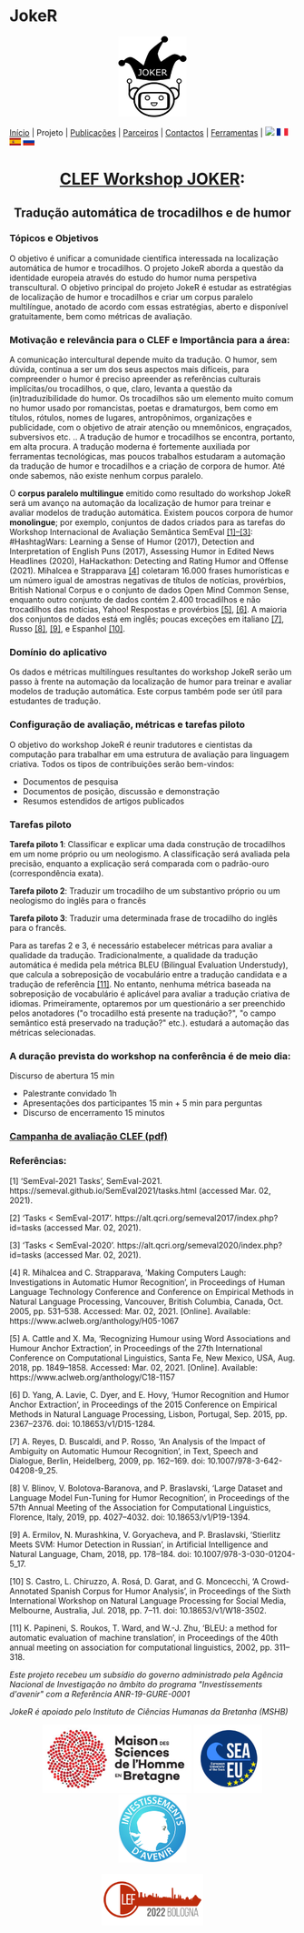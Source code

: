 # JokeR
  <p align="center">
  <img src="../img/Joker.png" width="120" height="142">
  </p>

[Início](index) | Projeto | [Publicações](publications) | [Parceiros](partners) | [Contactos](contact) | [Ferramentas](tools) | [<img src="../img/drapeau EN.png" width="20">](https://lepocci.github.io/joker-/EN/index) [<img src="../img/drapeau FR.png" width="20">](https://lepocci.github.io/joker-/FR/index)  [<img src="../img/drapeau ES.png" width="20">](https://lepocci.github.io/joker-/ES/index)  [<img src="../img/drapeau RU.png" width="20">](https://lepocci.github.io/joker-/RU/index) 
<br>
  <h1 align="center"><a href="https://lepocci.github.io/joker-/EN">CLEF Workshop JOKER</a>:</h1>
  <h2 align="center">Tradução automática de trocadilhos e de humor</h2>

  <h3>Tópicos e Objetivos</h3>
  
  O objetivo é unificar a comunidade científica interessada na localização automática de humor e trocadilhos. O projeto JokeR aborda a questão da identidade europeia através do estudo do humor numa perspetiva transcultural. O objetivo principal do projeto JokeR é estudar as estratégias de localização de humor e trocadilhos e criar um corpus paralelo multilíngue, anotado de acordo com essas estratégias, aberto e disponível gratuitamente, bem como métricas de avaliação.

  <h3>Motivação e relevância para o CLEF e Importância para a área:</h3> 

 A comunicação intercultural depende muito da tradução. O humor, sem dúvida, continua a ser um dos seus aspectos mais difíceis, para compreender o humor é preciso apreender as referências culturais implícitas/ou trocadilhos, o que, claro, levanta a questão da (in)traduzibilidade do humor.
 Os trocadilhos são um elemento muito comum no humor usado por romancistas, poetas e dramaturgos, bem como em títulos, rótulos, nomes de lugares, antropônimos, organizações e publicidade, com o objetivo de atrair atenção ou mnemônicos, engraçados, subversivos etc. .. A tradução de humor e trocadilhos se encontra, portanto, em alta procura. A tradução moderna é fortemente auxiliada por ferramentas tecnológicas, mas poucos trabalhos estudaram a automação da tradução de humor e trocadilhos e a criação de corpora de humor. Até onde sabemos, não existe nenhum corpus paralelo.

  O **corpus paralelo multilingue** emitido como resultado do workshop JokeR será um avanço na automação da localização de humor para treinar e avaliar modelos de tradução automática. Existem poucos corpora de humor **monolingue**; por exemplo, conjuntos de dados criados para as tarefas do Workshop Internacional de Avaliação Semântica SemEval <a href="#note1">[1]–[3]</a>: #HashtagWars: Learning a Sense of Humor (2017), Detection and Interpretation of English Puns (2017), Assessing Humor in Edited News Headlines (2020), HaHackathon: Detecting and Rating Humor and Offense (2021). Mihalcea e Strapparava <a href="#note1">[4]</a> coletaram 16.000 frases humorísticas e um número igual de amostras negativas de títulos de notícias, provérbios, British National Corpus e o conjunto de dados Open Mind Common Sense, enquanto outro conjunto de dados contém 2.400 trocadilhos e não trocadilhos das notícias, Yahoo! Respostas e provérbios <a href="#note1">[5]</a>, <a href="#note2">[6]</a>. A maioria dos conjuntos de dados está em inglês; poucas exceções em italiano <a href="#note2">[7]</a>, Russo <a href="#note2">[8]</a>, <a href="#note2">[9]</a>, e Espanhol <a href="#note2">[10]</a>.

  <h3>Domínio do aplicativo</h3>

  Os dados e métricas multilíngues resultantes do workshop JokeR serão um passo à frente na automação da localização de humor para treinar e avaliar modelos de tradução automática. Este corpus também pode ser útil para estudantes de tradução. 

  <h3>Configuração de avaliação, métricas e tarefas piloto</h3>

  O objetivo do workshop JokeR é reunir tradutores e cientistas da computação para trabalhar em uma estrutura de avaliação para linguagem criativa. Todos os tipos de contribuições serão bem-vindos:
  - Documentos de pesquisa
  - Documentos de posição, discussão e demonstração
  - Resumos estendidos de artigos publicados

  <h3>Tarefas piloto</h3>

**Tarefa piloto 1**: Classificar e explicar uma dada construção de trocadilhos em um nome próprio ou um neologismo. A classificação será avaliada pela precisão, enquanto a explicação será comparada com o padrão-ouro (correspondência exata).

**Tarefa piloto 2**: Traduzir um trocadilho de um substantivo próprio ou um neologismo do inglês para o francês

**Tarefa piloto 3**: Traduzir uma determinada frase de trocadilho do inglês para o francês. 

Para as tarefas 2 e 3, é necessário estabelecer métricas para avaliar a qualidade da tradução. Tradicionalmente, a qualidade da tradução automática é medida pela métrica BLEU (Bilingual Evaluation Understudy), que calcula a sobreposição de vocabulário entre a tradução candidata e a tradução de referência <a href="#note2">[11]</a>. No entanto, nenhuma métrica baseada na sobreposição de vocabulário é aplicável para avaliar a tradução criativa de idiomas. Primeiramente, optaremos por um questionário a ser preenchido pelos anotadores ("o trocadilho está presente na tradução?", "o campo semântico está preservado na tradução?" etc.). estudará a automação das métricas selecionadas. 

<h3>A duração prevista do workshop na conferência é de meio dia:</h3>

Discurso de abertura 15 min
  - Palestrante convidado 1h
  - Apresentações dos participantes 15 min + 5 min para perguntas
  - Discurso de encerramento 15 minutos

<p>
  <a href="./JOKER_CLEF_2021.pdf"><h3>Campanha de avaliação CLEF (pdf)</h3></a>
</p>

<h3 id="note1">Referências:</h3>
  <p>
<p>[1]	‘SemEval-2021 Tasks’, SemEval-2021. https://semeval.github.io/SemEval2021/tasks.html (accessed Mar. 02, 2021).</p>
<p>[2]	‘Tasks < SemEval-2017’. https://alt.qcri.org/semeval2017/index.php?id=tasks (accessed Mar. 02, 2021).</p>
<p>[3]	‘Tasks < SemEval-2020’. https://alt.qcri.org/semeval2020/index.php?id=tasks (accessed Mar. 02, 2021).</p>
<p>[4]	R. Mihalcea and C. Strapparava, ‘Making Computers Laugh: Investigations in Automatic Humor Recognition’, in Proceedings of Human Language Technology Conference and Conference on Empirical Methods in Natural Language Processing, Vancouver, British Columbia, Canada, Oct. 2005, pp. 531–538. Accessed: Mar. 02, 2021. [Online]. Available: https://www.aclweb.org/anthology/H05-1067</p>
<p>[5]	A. Cattle and X. Ma, ‘Recognizing Humour using Word Associations and Humour Anchor Extraction’, in Proceedings of the 27th International Conference on Computational Linguistics, Santa Fe, New Mexico, USA, Aug. 2018, pp. 1849–1858. Accessed: Mar. 02, 2021. [Online]. Available: https://www.aclweb.org/anthology/C18-1157</p>
<p id="note2">[6]	D. Yang, A. Lavie, C. Dyer, and E. Hovy, ‘Humor Recognition and Humor Anchor Extraction’, in Proceedings of the 2015 Conference on Empirical Methods in Natural Language Processing, Lisbon, Portugal, Sep. 2015, pp. 2367–2376. doi: 10.18653/v1/D15-1284.</p>
<p>[7]	A. Reyes, D. Buscaldi, and P. Rosso, ‘An Analysis of the Impact of Ambiguity on Automatic Humour Recognition’, in Text, Speech and Dialogue, Berlin, Heidelberg, 2009, pp. 162–169. doi: 10.1007/978-3-642-04208-9_25.</p>
<p>[8]	V. Blinov, V. Bolotova-Baranova, and P. Braslavski, ‘Large Dataset and Language Model Fun-Tuning for Humor Recognition’, in Proceedings of the 57th Annual Meeting of the Association for Computational Linguistics, Florence, Italy, 2019, pp. 4027–4032. doi: 10.18653/v1/P19-1394.</p>
<p>[9]	A. Ermilov, N. Murashkina, V. Goryacheva, and P. Braslavski, ‘Stierlitz Meets SVM: Humor Detection in Russian’, in Artificial Intelligence and Natural Language, Cham, 2018, pp. 178–184. doi: 10.1007/978-3-030-01204-5_17.</p>
<p>[10]	S. Castro, L. Chiruzzo, A. Rosá, D. Garat, and G. Moncecchi, ‘A Crowd-Annotated Spanish Corpus for Humor Analysis’, in Proceedings of the Sixth International Workshop on Natural Language Processing for Social Media, Melbourne, Australia, Jul. 2018, pp. 7–11. doi: 10.18653/v1/W18-3502.</p>
<p>[11]	K. Papineni, S. Roukos, T. Ward, and W.-J. Zhu, ‘BLEU: a method for automatic evaluation of machine translation’, in Proceedings of the 40th annual meeting on association for computational linguistics, 2002, pp. 311–318.<p/>
  </p>
  
<p>
<em>Este projeto recebeu um subsídio do governo administrado pela Agência Nacional de Investigação no âmbito do programa "Investissements d'avenir" com a Referência ANR-19-GURE-0001</em>
</p>
<p>
<em>JokeR é apoiado pelo Instituto de Ciências Humanas da Bretanha (MSHB)</em>
</p>
<div align="center">
  <a href="https://www.mshb.fr"><img src="../img/MSHB.jpg" height="120"></a>
  <a href="https://sea-eu.org/?lang=fr"><img src="../img/SEA-EU.png" height="120"></a>
  <a href="https://www.gouvernement.fr/le-programme-d-investissements-d-avenir"><img src="../img/Investissement avenir.jpeg" height="120"></a>
</div>
<br />
<div align="center">
  <a href="https://clef2022.clef-initiative.eu/index.php"><img src="../img/CLEF2022.png" height="90"></a> 
</div>
